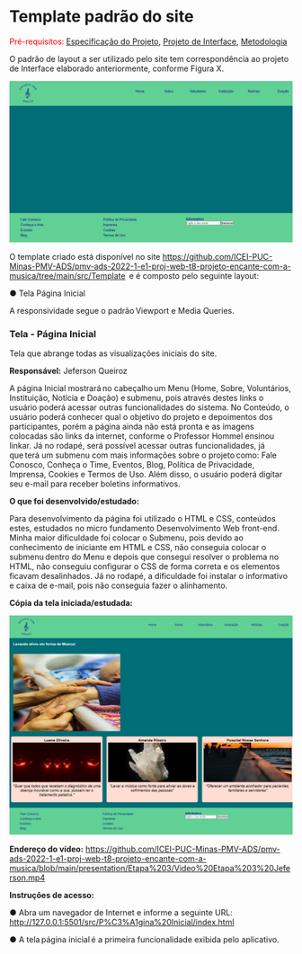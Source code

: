 # Template padrão do site

<span style="color:red">Pré-requisitos: <a href="2-Especificação do Projeto.md"> Especificação do Projeto</a></span>, <a href="3-Projeto de Interface.md"> Projeto de Interface</a>, <a href="4-Metodologia.md"> Metodologia</a>

O padrão de layout a ser utilizado pelo site tem correspondência ao projeto de Interface elaborado anteriormente, conforme Figura X.

<img src="img/template.png">

O template criado está disponível no site https://github.com/ICEI-PUC-Minas-PMV-ADS/pmv-ads-2022-1-e1-proj-web-t8-projeto-encante-com-a-musica/tree/main/src/Template  e é composto pelo seguinte layout: 

● Tela Página Inicial  

A responsividade segue o padrão Viewport e Media Queries.
### Tela - Página Inicial

Tela que abrange todas as visualizações iniciais do site.  

**Responsável:**  Jeferson Queiroz 

A página Inicial mostrará no cabeçalho um Menu (Home, Sobre, Voluntários, Instituição, Notícia e Doação) e submenu, pois através destes links o usuário poderá acessar outras funcionalidades do sistema. No Conteúdo, o usuário poderá conhecer qual o objetivo do projeto e depoimentos dos participantes, porém a página ainda não está pronta e as imagens colocadas são links da internet, conforme o Professor Hommel ensinou linkar. Já no rodapé, será possível acessar outras funcionalidades, já que terá um submenu com mais informações sobre o projeto como: Fale Conosco, Conheça o Time, Eventos, Blog, Política de Privacidade, Imprensa, Cookies e Termos de Uso. Além disso, o usuário poderá digitar seu e-mail para receber boletins informativos.   

**O que foi desenvolvido/estudado:**

Para desenvolvimento da página foi utilizado o HTML e CSS, conteúdos estes, estudados no micro fundamento Desenvolvimento Web front-end.  
Minha maior dificuldade foi colocar o Submenu, pois devido ao conhecimento de iniciante em HTML e CSS, não conseguia colocar o submenu dentro do Menu e depois que consegui resolver o problema no HTML, não conseguiu configurar o CSS de forma correta e os elementos ficavam desalinhados. Já no rodapé, a dificuldade foi instalar o informativo e caixa de e-mail, pois não conseguia fazer o alinhamento.

**Cópia da tela iniciada/estudada:**    

<img src="img/paginainicial.png">

**Endereço do vídeo:**
https://github.com/ICEI-PUC-Minas-PMV-ADS/pmv-ads-2022-1-e1-proj-web-t8-projeto-encante-com-a-musica/blob/main/presentation/Etapa%203/Video%20Etapa%203%20Jeferson.mp4

**Instruções de acesso:**    

● Abra um navegador de Internet e informe a seguinte URL: http://127.0.0.1:5501/src/P%C3%A1gina%20Inicial/index.html    

● A tela página inicial é a primeira funcionalidade exibida pelo aplicativo.  

